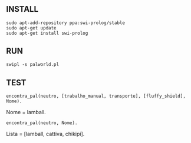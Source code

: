 #

## INSTALL

```
sudo apt-add-repository ppa:swi-prolog/stable
sudo apt-get update
sudo apt-get install swi-prolog
```

## RUN

```
swipl -s palworld.pl
```

## TEST

```
encontra_pal(neutro, [trabalho_manual, transporte], [fluffy_shield], Nome).
```
Nome = lamball.


```
encontra_pal(neutro, Nome).
```
Lista = [lamball, cattiva, chikipi].